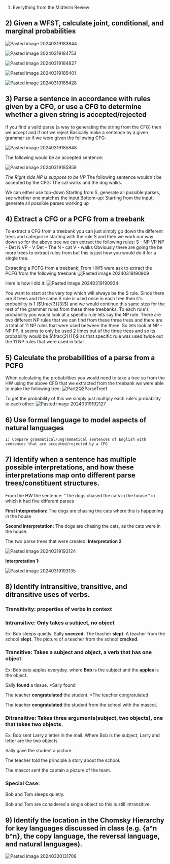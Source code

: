 1) Everything from the Midterm Review
## 2) Given a WFST, calculate joint, conditional, and marginal probabilities
![Pasted image 20240319183844](https://github.com/BatChest/Winter2024/assets/90287766/88203ab9-e8e1-4242-800a-987dbeb42f8d)

![Pasted image 20240319184753](https://github.com/BatChest/Winter2024/assets/90287766/cb0e1a49-f6e9-42a8-8263-db3d94015dbe)

![Pasted image 20240319184827](https://github.com/BatChest/Winter2024/assets/90287766/24a73073-7777-4563-8037-e5356bb4fcdc)

![Pasted image 20240319185401](https://github.com/BatChest/Winter2024/assets/90287766/720b6e65-186e-43d6-b2fc-656e723539ce)

![Pasted image 20240319185428](https://github.com/BatChest/Winter2024/assets/90287766/e473098b-1398-42f7-831c-18673721b459)


## 3) Parse a sentence in accordance with rules given by a CFG, or use a CFG to determine whether a given string is accepted/rejected 
If you find a valid parse (a way to generating the string from the CFG) then we accept and if not we reject
Basically make a sentence by a given grammar so if we were given the following CFG:

![Pasted image 20240319185848](https://github.com/BatChest/Winter2024/assets/90287766/2a840b4e-4f92-4792-9be3-b27fd788ff41)

The following would be an accepted sentence:

![Pasted image 20240319185959](https://github.com/BatChest/Winter2024/assets/90287766/3a45c875-79fa-4d99-a42a-d674c501ac04)

*The Right side NP is suppose to be VP*
The following sentence wouldn't be accepted by the CFG:
The cat walks and the dog walks.

We can either use top-down
	Starting from S, generate all possible parses, see whether one matches the input 
Bottom-up:
	Starting from the input, generate all possible parses working up

## 4) Extract a CFG or a PCFG from a treebank
To extract a CFG from a treebank you can just simply go down the different tress and categorize starting with the rule S and then we work our way down so for the above tree we can extract the following rules:
S - NP VP
NP - Det N
VP - V
Det - The 
N - cat
V - walks
Obviously there are going the be more trees to extract rules from but this is just how you would do it for a single tree.

Extracting a PCFG from a treebank:
From HW5 were ask to extract the PCFG from the following treebank
![Pasted image 20240319190909](https://github.com/BatChest/Winter2024/assets/90287766/6a3791f5-39d5-45be-bc44-5b9562420b96)

Here is how I did it:
![Pasted image 20240319190934](https://github.com/BatChest/Winter2024/assets/90287766/acc70a22-3f2e-43d1-ae1f-42cc4f22b292)

You want to start at the very top which will always be the S rule. Since there are 3 trees and the same S rule is used once in each tree then it's probability is 1 ($\frac{3}{3}$) and we would continue this same step for the rest of the grammar rules from these three treebanks.
To each rule's probability you would look at a specific rule lets say the NP rule. There are two different NP rules that we can find from these three tress and there are a total of 11 NP rules that were used between the three. So lets look at NP - NP PP, it seems to only be used 2 times out of the three trees and so its probability would be $\frac{2}{11}$ as that specific rule was used twice out the 11 NP rules that were used in total

## 5) Calculate the probabilities of a parse from a PCFG
   When calculating the probabilities you would need to take a tree so from the HW using the above CFG that we extracted from the treebank we were able to make the following tree:
   ![Part2Q2ParseTree1](https://github.com/BatChest/Winter2024/assets/90287766/6611ced8-72f0-492a-a8ca-4136256c3864)

   To get the probability of this we simply just multiply each rule's probability to each other:
   ![Pasted image 20240319192127](https://github.com/BatChest/Winter2024/assets/90287766/2cd42e0c-6212-47b2-989a-65e96c598f59)

   
## 6) Use formal language to model aspects of natural languages
	1) Compare grammatical/ungrammatical sentences of English with sentences that are accepted/rejected by a CFG


## 7) Identify when a sentence has multiple possible interpretations, and how these interpretations map onto different parse trees/constituent structures.
From the HW the sentence: “The dogs chased the cats in the house.” in which it had five different parses

**First Interpretation:** The dogs are chasing the cats where this is happening in the house

**Second Interpretation:** The dogs are chasing the cats, as the cats were in the house. 

The two parse trees that were created:
**Interpretation 2**

![Pasted image 20240319193124](https://github.com/BatChest/Winter2024/assets/90287766/78883059-877e-421b-9c92-b175978e582f)

**Interpretation 1:**

![Pasted image 20240319193135](https://github.com/BatChest/Winter2024/assets/90287766/5debbe57-fe0f-4522-847e-aec7f8ad8c4f)


## 8) Identify intransitive, transitive, and ditransitive uses of verbs.

### **Transitivity:** properties of verbs in context

### **Intransitive**: Only takes a subject, no object
Ex: 
Bob sleeps quietly. 
Sally **sneezed**.
The teacher **slept**.
A teacher from the school **slept**.
The picture of a teacher from the school **cracked**.

### **Transitive**: Takes a subject and object, a verb that has one object. 
Ex: 
Bob eats apples everyday.
where **Bob** is the subject and the **apples** is the object.

Sally **found** a tissue.
*Sally found

The teacher **congratulated** the student.
*The teacher congratulated

The teacher **congratulated** the student from the school with the mascot.

### **Ditransitive**: Takes three arguments(subject, two objects), one that takes two objects.
Ex: Bob sent Larry a letter in the mail.
Where Bob is the subject, Larry and letter are the two objects.

Sally gave the student a picture.

The teacher told the principle a story about the school.

The mascot sent the captain a picture of the team.

### Special Case:
Bob and Tom sleeps quietly.

Bob and Tom are considered a single object so this is still intransitive. 

## 9) Identify the location in the Chomsky Hierarchy for key languages discussed in class (e.g. {a^n b^n}, the copy language, the reversal language, and natural languages).


![Pasted image 20240320131708](https://github.com/BatChest/Winter2024/assets/90287766/2e1f0c69-dbd0-4372-90fa-ce8f930c80cd)





